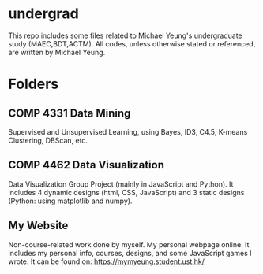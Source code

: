# undergrad

This repo includes some files related to Michael Yeung's undergraduate study (MAEC,BDT,ACTM). All codes, unless otherwise stated or referenced, are written by Michael Yeung.

# Folders
## COMP 4331 Data Mining
Supervised and Unsupervised Learning, using Bayes, ID3, C4.5, K-means Clustering, DBScan, etc.

## COMP 4462 Data Visualization
Data Visualization Group Project (mainly in JavaScript and Python). It includes 4 dynamic designs (html, CSS, JavaScript) and 3 static designs (Python: using matplotlib and numpy).

## My Website
Non-course-related work done by myself. My personal webpage online. It includes my personal info, courses, designs, and some JavaScript games I wrote. It can be found on: https://mymyeung.student.ust.hk/
